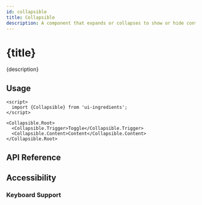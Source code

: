 ```yaml
---
id: collapsible
title: Collapsible
description: A component that expands or collapses to show or hide content.
---
```


# {title}

{description}

<demo>

## Usage

```svelte
<script>
  import {Collapsible} from 'ui-ingredients';
</script>

<Collapsible.Root>
  <Collapsible.Trigger>Toggle</Collapsible.Trigger>
  <Collapsible.Content>Content</Collapsible.Content>
</Collapsible.Root>
```

## API Reference

<api>

## Accessibility

### Keyboard Support

<keyboard-support>
